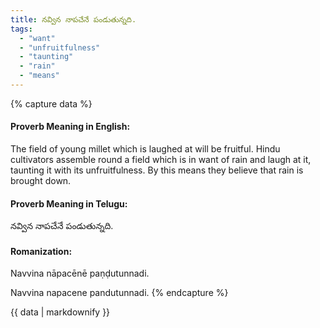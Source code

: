 ```yaml
---
title: నవ్విన నాపచేనే పండుతున్నది.
tags:
  - "want"
  - "unfruitfulness"
  - "taunting"
  - "rain"
  - "means"
---
```


{% capture data %}
#### Proverb Meaning in English:
The field of young millet which is laughed at will be fruitful.
Hindu cultivators assemble round a field which is in want of rain and laugh at it, taunting it with its unfruitfulness. By this means they believe that rain is brought down.

#### Proverb Meaning in Telugu:
నవ్విన నాపచేనే పండుతున్నది.

#### Romanization:
Navvina nāpacēnē paṇḍutunnadi.

Navvina napacene pandutunnadi.
{% endcapture %}

{{ data | markdownify }}

